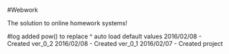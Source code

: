 #Webwork

The solution to online homework systems!

#log
  added pow() to replace ^
  auto load default values
2016/02/08 - Created ver_0_2
2016/02/08 - Created ver_0_1
2016/02/07 - Created project
